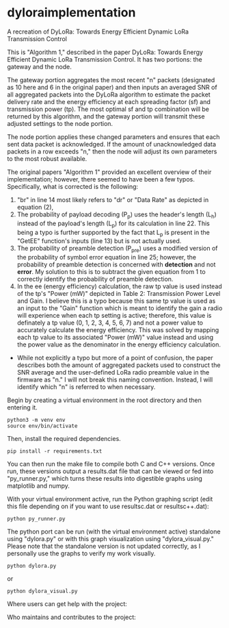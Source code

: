 # dyloraimplementation
A recreation of DyLoRa: Towards Energy Efficient Dynamic LoRa Transmission Control


This is "Algorithm 1," described in the paper DyLoRa: Towards Energy Efficient Dynamic LoRa Transmission Control. It has two portions: the gateway and the node. 

The gateway portion aggregates the most recent "n" packets (designated as 10 here and 6 in the original paper) and then inputs an averaged SNR of all aggregated packets into the DyLoRa algorithm to estimate the packet delivery rate and the energy efficiency at each spreading factor (sf) and transmission power (tp). The most optimal sf and tp combination will be returned by this algorithm, and the gateway portion will transmit these adjusted settings to the node portion.

The node portion applies these changed parameters and ensures that each sent data packet is acknowledged. If the amount of unacknowledged data packets in a row exceeds "n," then the node will adjust its own parameters to the most robust available.


The original papers "Algorithm 1" provided an excellent overview of their implementation; however, there seemed to have been a few typos. Specifically, what is corrected is the following:
1. "br" in line 14 most likely refers to "dr" or "Data Rate" as depicted in equation (2),
2. The probability of payload decoding (P<sub>p</sub>) uses the header's length (L<sub>h</sub>) instead of the payload's length (L<sub>p</sub>) for its calculation in line 22. This being a typo is further supported by the fact that L<sub>p</sub> is present in the "GetEE" function's inputs (line 13) but is not actually used.
3. The probability of preamble detection (P<sub>pre</sub>) uses a modified version of the probability of symbol error equation in line 25; however, the probability of preamble detection is concerned with **detection** and not **error**. My solution to this is to subtract the given equation from 1 to correctly identify the probability of preamble detection.
4. In the ee (energy efficiency) calculation, the raw tp value is used instead of the tp's "Power (mW)" depicted in Table 2: Transmission Power Level and Gain. I believe this is a typo because this same tp value is used as an input to the "Gain" function which is meant to identify the gain a radio will experience when each tp setting is active; therefore, this value is definately a tp value (0, 1, 2, 3, 4, 5, 6, 7) and not a power value to accurately calculate the energy efficiency. This was solved by mapping each tp value to its associated "Power (mW)" value instead and using the power value as the denominator in the energy efficiency calculation.
- While not explicitly a typo but more of a point of confusion, the paper describes both the amount of aggregated packets used to construct the SNR average and the user-defined LoRa radio preamble value in the firmware as "n." I will not break this naming convention. Instead, I will identify which "n" is referred to when necessary.

Begin by creating a virtual environment in the root directory and then entering it.

    python3 -m venv env
    source env/bin/activate
    
Then, install the required dependencies.

    pip install -r requirements.txt


You can then run the make file to compile both C and C++ versions. Once run, these versions output a results.dat file that can be viewed or fed into "py_runner.py," which turns these results into digestible graphs using matplotlib and numpy. 

With your virtual environment active, run the Python graphing script (edit this file depending on if you want to use resultsc.dat or resultsc++.dat):

    python py_runner.py

The python port can be run (with the virtual environment active) standalone using "dylora.py" or with this graph visualization using "dylora_visual.py." Please note that the standalone version is not updated correctly, as I personally use the graphs to verify my work visually.

    python dylora.py
or

    python dylora_visual.py



Where users can get help with the project:

Who maintains and contributes to the project:
